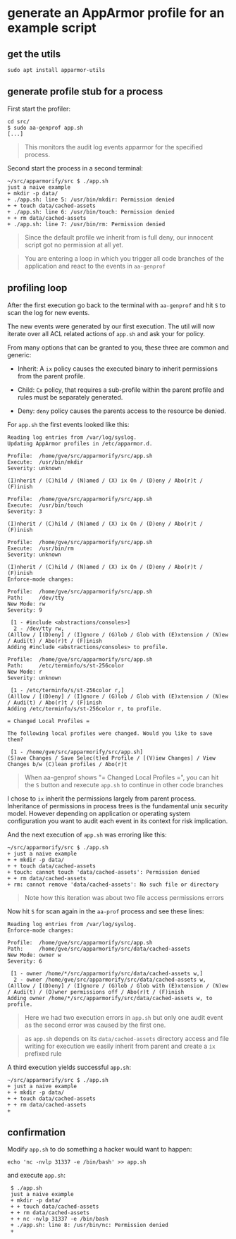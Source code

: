 # generate an AppArmor profile for an example script
## get the utils
```
sudo apt install apparmor-utils
```
## generate profile stub for a process

First start the profiler:

```
cd src/
$ sudo aa-genprof app.sh
[...]
```

> This monitors the audit log events apparmor for the specified process.

Second start the process in a second terminal:

```
~/src/apparmorify/src $ ./app.sh
just a naive example
+ mkdir -p data/
+ ./app.sh: line 5: /usr/bin/mkdir: Permission denied
+ + touch data/cached-assets
+ ./app.sh: line 6: /usr/bin/touch: Permission denied
+ + rm data/cached-assets
+ ./app.sh: line 7: /usr/bin/rm: Permission denied
```
> Since the default profile we inherit from is full deny, our innocent script got no permission at all yet.


> You are entering a loop in which you trigger all code branches of the application and react to the events in `aa-genprof`


## profiling loop

After the first execution go back to the terminal with `aa-genprof` and hit `S` to scan the log for new events.

The new events were generated by our first execution. The util will now iterate over all ACL related actions of `app.sh` and ask your for policy.


From many options that can be granted to you, these three are common and generic:

- Inherit: A `ix` policy causes the executed binary to inherit permissions from the parent profile.

- Child: `Cx` policy, that requires a sub-profile within the parent profile and rules must be separately generated.

- Deny: `deny` policy causes the parents access to the resource be denied.


For `app.sh` the first events looked like this:
```
Reading log entries from /var/log/syslog.
Updating AppArmor profiles in /etc/apparmor.d.

Profile:  /home/gve/src/apparmorify/src/app.sh
Execute:  /usr/bin/mkdir
Severity: unknown

(I)nherit / (C)hild / (N)amed / (X) ix On / (D)eny / Abo(r)t / (F)inish

Profile:  /home/gve/src/apparmorify/src/app.sh
Execute:  /usr/bin/touch
Severity: 3

(I)nherit / (C)hild / (N)amed / (X) ix On / (D)eny / Abo(r)t / (F)inish

Profile:  /home/gve/src/apparmorify/src/app.sh
Execute:  /usr/bin/rm
Severity: unknown

(I)nherit / (C)hild / (N)amed / (X) ix On / (D)eny / Abo(r)t / (F)inish
Enforce-mode changes:

Profile:  /home/gve/src/apparmorify/src/app.sh
Path:     /dev/tty
New Mode: rw
Severity: 9

 [1 - #include <abstractions/consoles>]
  2 - /dev/tty rw,
(A)llow / [(D)eny] / (I)gnore / (G)lob / Glob with (E)xtension / (N)ew / Audi(t) / Abo(r)t / (F)inish
Adding #include <abstractions/consoles> to profile.

Profile:  /home/gve/src/apparmorify/src/app.sh
Path:     /etc/terminfo/s/st-256color
New Mode: r
Severity: unknown

 [1 - /etc/terminfo/s/st-256color r,]
(A)llow / [(D)eny] / (I)gnore / (G)lob / Glob with (E)xtension / (N)ew / Audi(t) / Abo(r)t / (F)inish
Adding /etc/terminfo/s/st-256color r, to profile.

= Changed Local Profiles =

The following local profiles were changed. Would you like to save them?

 [1 - /home/gve/src/apparmorify/src/app.sh]
(S)ave Changes / Save Selec(t)ed Profile / [(V)iew Changes] / View Changes b/w (C)lean profiles / Abo(r)t
```

>  When aa-genprof shows "= Changed Local Profiles =", you can hit the `S` button and rexecute `app.sh` to continue in other code branches

I chose to `ix` inherit the permissions largely from parent process. Inheritance of permissions in process trees is the fundamental unix security model. However depending on application or operating system configuration you want to audit each event in its context for risk implication.



And the next execution of `app.sh` was erroring like this:

```
~/src/apparmorify/src $ ./app.sh
+ just a naive example
+ + mkdir -p data/
+ + touch data/cached-assets
+ touch: cannot touch 'data/cached-assets': Permission denied
+ + rm data/cached-assets
+ rm: cannot remove 'data/cached-assets': No such file or directory
```

> Note how this iteration was about two file access permissions errors

Now hit `S` for scan again in the `aa-prof` process and see these lines:

```
Reading log entries from /var/log/syslog.
Enforce-mode changes:

Profile:  /home/gve/src/apparmorify/src/app.sh
Path:     /home/gve/src/apparmorify/src/data/cached-assets
New Mode: owner w
Severity: 6

 [1 - owner /home/*/src/apparmorify/src/data/cached-assets w,]
  2 - owner /home/gve/src/apparmorify/src/data/cached-assets w,
(A)llow / [(D)eny] / (I)gnore / (G)lob / Glob with (E)xtension / (N)ew / Audi(t) / (O)wner permissions off / Abo(r)t / (F)inish
Adding owner /home/*/src/apparmorify/src/data/cached-assets w, to profile.
```


> Here we had two execution errors in `app.sh` but only one audit event as the second error was caused by the first one.

> as `app.sh` depends on its `data/cached-assets` directory access and file writing for execution we easily inherit from parent and create a `ix` prefixed rule

A third execution yields successful `app.sh`:

```
~/src/apparmorify/src $ ./app.sh
+ just a naive example
+ + mkdir -p data/
+ + touch data/cached-assets
+ + rm data/cached-assets
+
```

## confirmation

Modify `app.sh` to do something a hacker would want to happen:
```
echo 'nc -nvlp 31337 -e /bin/bash' >> app.sh
```

and execute `app.sh`:

```
 $ ./app.sh
 just a naive example
 + mkdir -p data/
 + + touch data/cached-assets
 + + rm data/cached-assets
 + + nc -nvlp 31337 -e /bin/bash
 + ./app.sh: line 8: /usr/bin/nc: Permission denied
 +
```
